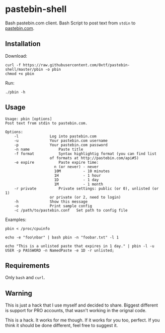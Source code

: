 # pastebin-shell

Bash pastebin.com client. Bash Script to post text from `stdin` to [pastebin.com](http://pastebin.com).

## Installation

Download:

	curl -f https://raw.githubusercontent.com/0xtf/pastebin-shell/master/pbin -o pbin
	chmod +x pbin

Run:

	./pbin -h

## Usage

	Usage: pbin [options]
	Post text from stdin to pastebin.com.

	Options:
		-l				Log into pastebin.com
		-u				Your pastebin.com username
		-p				Your pastebin.com password
		-n name				Paste title
		-f format			Syntax highlightig format (you can find list 
						of formats at http://pastebin.com/api#5)
		-e expire			Paste expire time:
						  n (or never) - never
						  10M          - 10 minutes
						  1H           - 1 hour
						  1D           - 1 day
						  1M           - 1 month
		-r private			Private settings: public (or 0), unlisted (or 1)
						or private (or 2, need to login)
		-h				Show this message
		-o				Print sample config
		-c /path/to/pastebin.conf	Set path to config file

Examples:

	pbin < /proc/cpuinfo

	echo -e "foo\nbar" | bash pbin -n "foobar.txt" -l 1

	echo "This is a unlisted paste that expires in 1 day." | pbin -l -u USER -p PASSWORD -n NamedPaste -e 1D -r unlisted;

## Requirements

Only `bash` and `curl`.

## Warning

This is just a hack that I use myself and decided to share. Biggest different is support for PRO accounts, that wasn't working in the orignal code.

This is a hack. It works for me though. If it works for you too, perfect. If you think it should be done different, feel free to suggest it.
